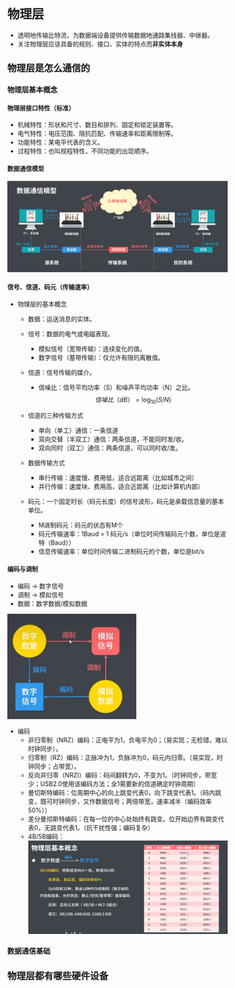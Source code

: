 # 物理层

- 透明地传输比特流，为数据端设备提供传输数据地通路集线器、中继器。
- 关注物理层应该具备的规则、接口、实体的特点而**非实体本身**

## 物理层是怎么通信的

### 物理层基本概念

#### 物理层接口特性（标准）

- 机械特性：形状和尺寸、数目和排列、固定和锁定装置等。
- 电气特性：电压范围、阻抗匹配、传输速率和距离限制等。
- 功能特性：某电平代表的含义。
- 过程特性：也叫规程特性，不同功能的出现顺序。

#### 数据通信模型

![物理层-数据通信模型](./计算机网络-Jam说考研.assets/物理层-数据通信模型.png)

#### 信号、信道、码元（传输速率）

- 物理层的基本概念

  - 数据：运送消息的实体。

  - 信号：数据的电气或电磁表现。

    - 模拟信号（宽带传输）：连续变化的值。
    - 数字信号（基带传输）：仅允许有限的离散值。

  - 信道：信号传输的媒介。

    - 信噪比：信号平均功率（S）和噪声平均功率（N）之比。
      $$
      信噪比（dB）= \log_{10}{(S/N)}
      $$

  - 信道的三种传输方式

    - 单向（单工）通信：一条信道
    - 双向交替（半双工）通信：两条信道，不能同时发/收。
    - 双向同时（双工）通信：两条信道，可以同时收/发。
    
  - 数据传输方式
  
    - 串行传输：速度慢、费用低，适合远距离（比如城市之间）
    - 并行传输：速度块、费用高，适合近距离（比如计算机内部）
  
  - 码元：一个固定时长（码元长度）的信号波形，码元是承载信息量的基本单位。
  
    - M进制码元：码元的状态有M个
    - 码元传输速率：1Baud = 1 码元/s（单位时间传输码元个数，单位是波特（Baud））
    - 信息传输速率：单位时间传输二进制码元的个数，单位是bit/s

#### 编码与调制 

- 编码 -> 数字信号
- 调制 -> 模拟信号
- 数据：数字数据/模拟数据

![物理层-调制与编码之间的相互转换](./计算机网络-Jam说考研.assets/物理层-调制与编码之间的相互转换.png)

- 编码
  - 非归零制（NRZ）编码：正电平为1，负电平为0；（易实现；无检错，难以时钟同步）。
  - 归零制（RZ）编码：正脉冲为1，负脉冲为0，码元内归零。（易实现，时钟同步；占带宽）。
  - 反向非归零（NRZI）编码：码间翻转为0，不变为1。（时钟同步，带宽少；USB2.0使用该编码方法；全1需要新的信道确定时钟周期）
  - 曼切斯特编码：位周期中心的向上跳变代表0，向下跳变代表1。（码内跳变，既可时钟同步，又作数据信号；两倍带宽，速率减半（编码效率50%））
  - 差分曼彻斯特编码：在每一位的中心处始终有跳变。位开始边界有跳变代表0，无跳变代表1。（抗干扰性强；编码复杂）
  - 4B/5B编码：![物理层-4B5B编码](./计算机网络-Jam说考研.assets/物理层-4B5B编码.png)

### 数据通信基础

## 物理层都有哪些硬件设备

